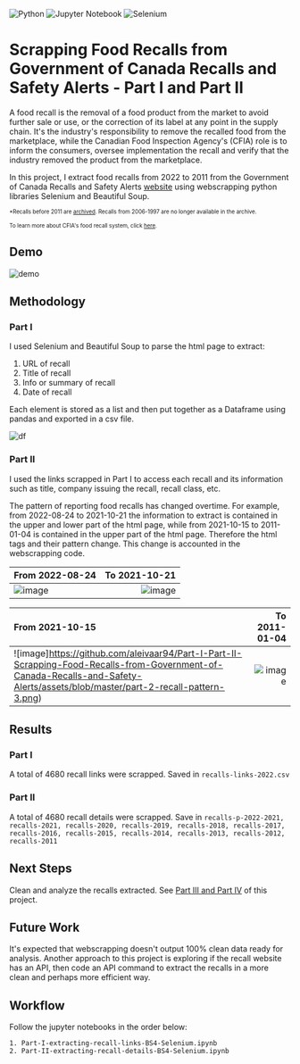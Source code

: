 ![Python](https://img.shields.io/badge/python-3670A0?style=for-the-badge&logo=python&logoColor=ffdd54) ![Jupyter Notebook](https://img.shields.io/badge/jupyter-%23FA0F00.svg?style=for-the-badge&logo=jupyter&logoColor=white) ![Selenium](https://img.shields.io/badge/-selenium-%43B02A?style=for-the-badge&logo=selenium&logoColor=white)

# Scrapping Food Recalls from Government of Canada Recalls and Safety Alerts - Part I and Part II

A food recall is the removal of a food product from the market to avoid further sale or use, or the correction of its label at any point in the supply chain. It's the industry's responsibility to remove the recalled food from the marketplace, while the Canadian Food Inspection Agency's (CFIA) role is to inform the consumers, oversee implementation the recall and verify that the industry removed the product from the marketplace.

In this project, I extract food recalls from 2022 to 2011 from the Government of Canada Recalls and Safety Alerts [website](https://recalls-rappels.canada.ca/en/search/site?search_api_fulltext=&archived=1&f%5B0%5D=category%3A144&page=0) using webscrapping python libraries Selenium and Beautiful Soup.

<sub><sup>*Recalls before 2011 are [archived](https://epe.lac-bac.gc.ca/100/206/301/cfia-acia/2011-09-21/www.inspection.gc.ca/english/corpaffr/recarapp/recal2e.shtml). Recalls from 2006-1997 are no longer available in the archive.</sup></sub>

<sub><sup>To learn more about CFIA's food recall system, click [here](https://inspection.canada.ca/food-safety-for-consumers/canada-s-food-safety-system/how-we-decide-to-recall-a-food-product/eng/1332206599275/1332207914673).</sup></sub>

## Demo
![demo](https://github.com/aleivaar94/Part-I-Part-II-Scrapping-Food-Recalls-from-Government-of-Canada-Recalls-and-Safety-Alerts/assets/blob/master/extracting-recalls-links.gif)



## Methodology

### Part I

I used Selenium and Beautiful Soup to parse the html page to extract:

1. URL of recall
2. Title of recall
3. Info or summary of recall
4. Date of recall

Each element is stored as a list and then put together as a Dataframe using pandas and exported in a csv file.

![df](https://github.com/aleivaar94/Part-I-Part-II-Scrapping-Food-Recalls-from-Government-of-Canada-Recalls-and-Safety-Alerts/assets/blob/master/part-1-recall-links-dataframe.png)

### Part II

I used the links scrapped in Part I to access each recall and its information such as title, company issuing the recall, recall class, etc.

The pattern of reporting food recalls has changed overtime. For example, from 2022-08-24 to 2021-10-21 the information to extract is contained in the upper and lower part of the html page, while from 2021-10-15 to 2011-01-04 is contained in the upper part of the html page. Therefore the html tags and their pattern change. This change is accounted in the webscrapping code.

| From 2022-08-24 | To 2021-10-21 |
| :- | -: |
| ![image](https://github.com/aleivaar94/Part-I-Part-II-Scrapping-Food-Recalls-from-Government-of-Canada-Recalls-and-Safety-Alerts/assetss/blob/master/part-2-recall-pattern-1.png) | ![image](https://github.com/aleivaar94/Part-I-Part-II-Scrapping-Food-Recalls-from-Government-of-Canada-Recalls-and-Safety-Alerts/assets/blob/master/part-2-recall-pattern-2.png) |


| From 2021-10-15 | To 2011-01-04 |
| :- | -: |
| ![image]https://github.com/aleivaar94/Part-I-Part-II-Scrapping-Food-Recalls-from-Government-of-Canada-Recalls-and-Safety-Alerts/assets/blob/master/part-2-recall-pattern-3.png) | ![image](https://github.com/aleivaar94/Part-I-Part-II-Scrapping-Food-Recalls-from-Government-of-Canada-Recalls-and-Safety-Alerts/assets/blob/master/part-2-recall-pattern-4.png) |

## Results

### Part I
A total of 4680 recall links were scrapped. Saved in `recalls-links-2022.csv`

### Part II
A total of 4680 recall details were scrapped. Save in `recalls-p-2022-2021, recalls-2021, recalls-2020, recalls-2019, recalls-2018, recalls-2017, recalls-2016, recalls-2015, recalls-2014, recalls-2013, recalls-2012, recalls-2011`

## Next Steps
Clean and analyze the recalls extracted. See [Part III and Part IV](https://github.com/aleivaar94/Part-III-Part-IV-Scrapping-Food-Recalls-from-Government-of-Canada-Recalls-and-Safety-Alerts) of this project.

## Future Work
It's expected that webscrapping doesn't output 100% clean data ready for analysis. Another approach to this project is exploring if the recall website has an API, then code an API command to extract the recalls in a more clean and perhaps more efficient way.

## Workflow
Follow the jupyter notebooks in the order below:
    
    1. Part-I-extracting-recall-links-BS4-Selenium.ipynb
    2. Part-II-extracting-recall-details-BS4-Selenium.ipynb